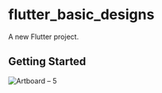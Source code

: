 # flutter_basic_designs

A new Flutter project.

## Getting Started

![Artboard – 5](https://user-images.githubusercontent.com/73967081/148271925-f9f9a606-6512-404e-8185-ec07afa3fb0f.png)
